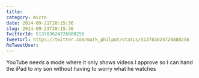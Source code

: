 ```yaml
---
title: 
category: micro
date: 2014-09-21T20:15:36
slug: 2014-09-21T20:15:36
TwitterId: 513783624726880256
TweetUrl: https://twitter.com/mark_philpot/status/513783624726880256
ReTweetUser: 
---
```


YouTube needs a mode where it only shows videos I approve so I can hand the iPad to my son without having to worry what he watches